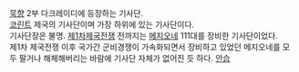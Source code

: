 [묵향](%EB%AC%B5%ED%96%A5.md) 2부 다크레이디에 등장하는 기사단.  
[코린트](%EC%BD%94%EB%A6%B0%ED%8A%B8.md) 제국의 기사단이며 가장 하위에 있는 기사단이다.  
기사단장은 불명. [제1차제국전쟁](%EC%A0%9C1%EC%B0%A8%20%EC%A0%9C%EA%B5%AD%EC%A0%84%EC%9F%81.md) 전까지는
[메지오네](%EB%A9%94%EC%A7%80%EC%98%A4%EB%84%A4.md) 111대를 장비한 기사단이었다.  
제1차 제국전쟁 이후 국가간 군비경쟁이 가속화되면서 장비하고 있었던 메지오네를 모두 팔거나 해체해버리는 바람에 기사단 자체가 없어진 듯
하다. [안습](%EC%95%88%EC%8A%B5.md)

